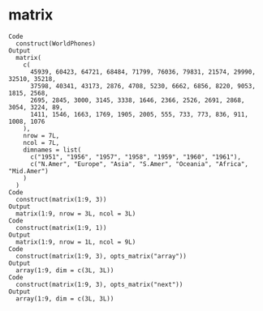 # matrix

    Code
      construct(WorldPhones)
    Output
      matrix(
        c(
          45939, 60423, 64721, 68484, 71799, 76036, 79831, 21574, 29990, 32510, 35218,
          37598, 40341, 43173, 2876, 4708, 5230, 6662, 6856, 8220, 9053, 1815, 2568,
          2695, 2845, 3000, 3145, 3338, 1646, 2366, 2526, 2691, 2868, 3054, 3224, 89,
          1411, 1546, 1663, 1769, 1905, 2005, 555, 733, 773, 836, 911, 1008, 1076
        ),
        nrow = 7L,
        ncol = 7L,
        dimnames = list(
          c("1951", "1956", "1957", "1958", "1959", "1960", "1961"),
          c("N.Amer", "Europe", "Asia", "S.Amer", "Oceania", "Africa", "Mid.Amer")
        )
      )
    Code
      construct(matrix(1:9, 3))
    Output
      matrix(1:9, nrow = 3L, ncol = 3L)
    Code
      construct(matrix(1:9, 1))
    Output
      matrix(1:9, nrow = 1L, ncol = 9L)
    Code
      construct(matrix(1:9, 3), opts_matrix("array"))
    Output
      array(1:9, dim = c(3L, 3L))
    Code
      construct(matrix(1:9, 3), opts_matrix("next"))
    Output
      array(1:9, dim = c(3L, 3L))

